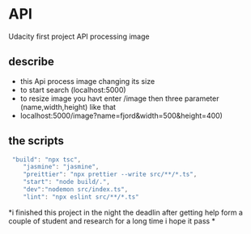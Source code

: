 # API
Udacity first project API processing image
## describe
* this Api process image changing its size
* to start search  (localhost:5000)
* to resize image you havt enter /image then three parameter (name,width,height)
 like that 
* localhost:5000/image?name=fjord&width=500&height=400)

## the scripts 
```javascript
 "build": "npx tsc",
    "jasmine": "jasmine",
    "preittier": "npx prettier --write src/**/*.ts",
    "start": "node build/.",
    "dev":"nodemon src/index.ts",
    "lint": "npx eslint src/**/*.ts"
```

*i finished this project in the night the deadlin after getting help form a couple of student and research for a long time i hope it pass   *